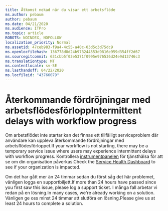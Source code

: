 ```yaml
---
title: Åtkomst nekad när du visar ett arbetsflöde
ms.author: pebaum
author: pebaum
ms.date: 04/21/2020
ms.audience: ITPro
ms.topic: article
ROBOTS: NOINDEX, NOFOLLOW
localization_priority: Normal
ms.assetid: 47ceb983-f9a4-4c55-a40c-03d5c3d75dc9
ms.openlocfilehash: 136778d8d24b973244553d9816e959d354ff2d67
ms.sourcegitcommit: 631cbb5f03e5371f0995e976536d24e9d13746c3
ms.translationtype: MT
ms.contentlocale: sv-SE
ms.lasthandoff: 04/22/2020
ms.locfileid: "43766079"
---
```

# <a name="intermittent-delays-with-workflow-progress"></a><span data-ttu-id="b6e15-102">Återkommande fördröjningar med arbetsflödesförlopp</span><span class="sxs-lookup"><span data-stu-id="b6e15-102">Intermittent delays with workflow progress</span></span>

<span data-ttu-id="b6e15-103">Om arbetsflödet inte startar kan det finnas ett tillfälligt serviceproblem där användare kan uppleva återkommande fördröjningar med arbetsflödesförloppet.</span><span class="sxs-lookup"><span data-stu-id="b6e15-103">If your workflow is not starting, there may be a temporary service issue where users may experience intermittent delays with workflow progress.</span></span> <span data-ttu-id="b6e15-104">Kontrollera [instrumentpanelen](https://admin.microsoft.com/AdminPortal/Home#/servicehealth) för tjänsthälsa för att se om din organisation påverkas.</span><span class="sxs-lookup"><span data-stu-id="b6e15-104">Check the [Service Health Dashboard](https://admin.microsoft.com/AdminPortal/Home#/servicehealth) to see if your organization is impacted.</span></span> 

<span data-ttu-id="b6e15-105">Om det har gått mer än 24 timmar sedan du först såg det här problemet, vänligen logga en supportbiljett.</span><span class="sxs-lookup"><span data-stu-id="b6e15-105">If more than 24 hours have passed since you first saw this issue, please log a support ticket.</span></span> <span data-ttu-id="b6e15-106">I många fall arbetar vi redan på en lösning.</span><span class="sxs-lookup"><span data-stu-id="b6e15-106">In many cases, we're already working on a solution.</span></span> <span data-ttu-id="b6e15-107">Vänligen ge oss minst 24 timmar att slutföra en lösning.</span><span class="sxs-lookup"><span data-stu-id="b6e15-107">Please give us at least 24 hours to complete a solution.</span></span>


  

